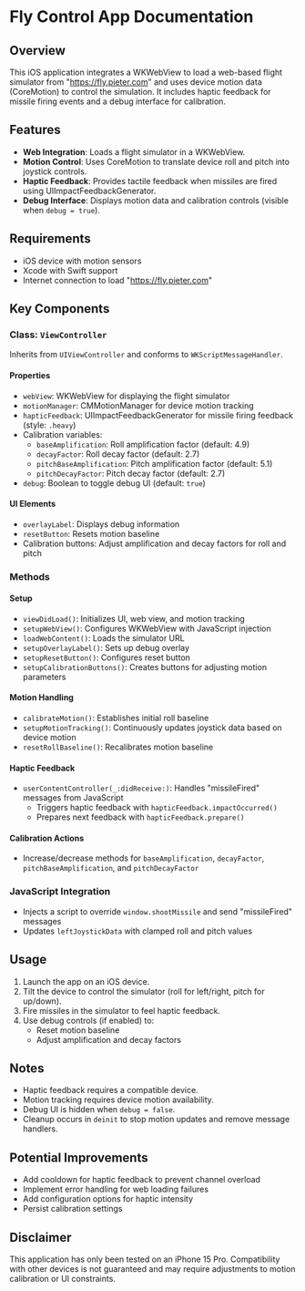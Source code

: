 # Fly Control App Documentation

## Overview
This iOS application integrates a WKWebView to load a web-based flight simulator from "https://fly.pieter.com" and uses device motion data (CoreMotion) to control the simulation. It includes haptic feedback for missile firing events and a debug interface for calibration.

## Features
- **Web Integration**: Loads a flight simulator in a WKWebView.
- **Motion Control**: Uses CoreMotion to translate device roll and pitch into joystick controls.
- **Haptic Feedback**: Provides tactile feedback when missiles are fired using UIImpactFeedbackGenerator.
- **Debug Interface**: Displays motion data and calibration controls (visible when `debug = true`).

## Requirements
- iOS device with motion sensors
- Xcode with Swift support
- Internet connection to load "https://fly.pieter.com"

## Key Components

### Class: `ViewController`
Inherits from `UIViewController` and conforms to `WKScriptMessageHandler`.

#### Properties
- `webView`: WKWebView for displaying the flight simulator
- `motionManager`: CMMotionManager for device motion tracking
- `hapticFeedback`: UIImpactFeedbackGenerator for missile firing feedback (style: `.heavy`)
- Calibration variables:
  - `baseAmplification`: Roll amplification factor (default: 4.9)
  - `decayFactor`: Roll decay factor (default: 2.7)
  - `pitchBaseAmplification`: Pitch amplification factor (default: 5.1)
  - `pitchDecayFactor`: Pitch decay factor (default: 2.7)
- `debug`: Boolean to toggle debug UI (default: `true`)

#### UI Elements
- `overlayLabel`: Displays debug information
- `resetButton`: Resets motion baseline
- Calibration buttons: Adjust amplification and decay factors for roll and pitch

### Methods

#### Setup
- `viewDidLoad()`: Initializes UI, web view, and motion tracking
- `setupWebView()`: Configures WKWebView with JavaScript injection
- `loadWebContent()`: Loads the simulator URL
- `setupOverlayLabel()`: Sets up debug overlay
- `setupResetButton()`: Configures reset button
- `setupCalibrationButtons()`: Creates buttons for adjusting motion parameters

#### Motion Handling
- `calibrateMotion()`: Establishes initial roll baseline
- `setupMotionTracking()`: Continuously updates joystick data based on device motion
- `resetRollBaseline()`: Recalibrates motion baseline

#### Haptic Feedback
- `userContentController(_:didReceive:)`: Handles "missileFired" messages from JavaScript
  - Triggers haptic feedback with `hapticFeedback.impactOccurred()`
  - Prepares next feedback with `hapticFeedback.prepare()`

#### Calibration Actions
- Increase/decrease methods for `baseAmplification`, `decayFactor`, `pitchBaseAmplification`, and `pitchDecayFactor`

### JavaScript Integration
- Injects a script to override `window.shootMissile` and send "missileFired" messages
- Updates `leftJoystickData` with clamped roll and pitch values

## Usage
1. Launch the app on an iOS device.
2. Tilt the device to control the simulator (roll for left/right, pitch for up/down).
3. Fire missiles in the simulator to feel haptic feedback.
4. Use debug controls (if enabled) to:
   - Reset motion baseline
   - Adjust amplification and decay factors

## Notes
- Haptic feedback requires a compatible device.
- Motion tracking requires device motion availability.
- Debug UI is hidden when `debug = false`.
- Cleanup occurs in `deinit` to stop motion updates and remove message handlers.

## Potential Improvements
- Add cooldown for haptic feedback to prevent channel overload
- Implement error handling for web loading failures
- Add configuration options for haptic intensity
- Persist calibration settings

## Disclaimer
This application has only been tested on an iPhone 15 Pro. Compatibility with other devices is not guaranteed and may require adjustments to motion calibration or UI constraints.
